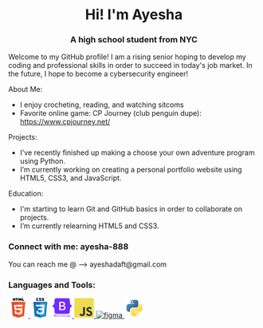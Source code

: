 <h1 align="center">Hi! I'm Ayesha</h1>
<h3 align="center">A high school student from NYC</h3>

Welcome to my GitHub profile! I am a rising senior hoping to develop my coding and professional skills in order to succeed in today's job market. 
In the future, I hope to become a cybersecurity engineer!

About Me:
- I enjoy crocheting, reading, and watching sitcoms
- Favorite online game: CP Journey (club penguin dupe): https://www.cpjourney.net/

Projects:
- I've recently finished up making a choose your own adventure program using Python.
- I’m currently working on creating a personal portfolio website using HTML5, CSS3, and JavaScript.

Education:
- I'm starting to learn Git and GitHub basics in order to collaborate on projects.
- I’m currently relearning HTML5 and CSS3.

<h3 align="left">Connect with me: ayesha-888 </h3>
You can reach me @ --> ayeshadaft@gmail.com
<p align="left"> </p>

<h3 align="left">Languages and Tools:</h3>
<p align="left"> <a href="https://www.w3.org/html/" target="_blank" rel="noreferrer"> <img src="https://raw.githubusercontent.com/devicons/devicon/master/icons/html5/html5-original-wordmark.svg" alt="html5" width="40" height="40"/> </a> <img src="https://raw.githubusercontent.com/devicons/devicon/master/icons/css3/css3-original-wordmark.svg" alt="css3" width="40" height="40"/> </a> <a href="https://www.w3schools.com/css/" target="_blank" rel="noreferrer"> <a href="https://getbootstrap.com" target="_blank" rel="noreferrer"> <img src="https://raw.githubusercontent.com/devicons/devicon/master/icons/bootstrap/bootstrap-plain-wordmark.svg" alt="bootstrap" width="40" height="40"/> </a> <a href="https://developer.mozilla.org/en-US/docs/Web/JavaScript" target="_blank" rel="noreferrer"> <img src="https://raw.githubusercontent.com/devicons/devicon/master/icons/javascript/javascript-original.svg" alt="javascript" width="40" height="40"/> </a> <a href="https://www.figma.com/" target="_blank" rel="noreferrer"> <img src="https://www.vectorlogo.zone/logos/figma/figma-icon.svg" alt="figma" width="40" height="40"/> </a> <a href="https://www.python.org" target="_blank" rel="noreferrer"> <img src="https://raw.githubusercontent.com/devicons/devicon/master/icons/python/python-original.svg" alt="python" width="40" height="40"/> </a> </p>
